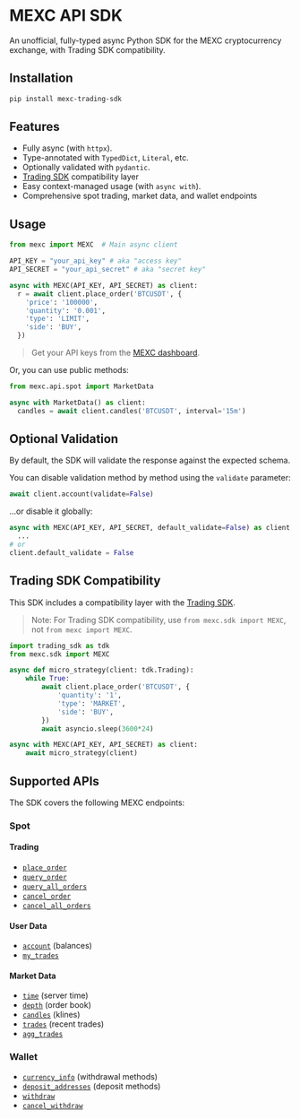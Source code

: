 # MEXC API SDK

An unofficial, fully-typed async Python SDK for the MEXC cryptocurrency exchange, with Trading SDK compatibility.

## Installation

```bash
pip install mexc-trading-sdk
```

## Features

- Fully async (with `httpx`).
- Type-annotated with `TypedDict`, `Literal`, etc.
- Optionally validated with `pydantic`.
- [Trading SDK](https://github.com/tribulnation/sdk) compatibility layer
- Easy context-managed usage (with `async with`).
- Comprehensive spot trading, market data, and wallet endpoints

## Usage

```python
from mexc import MEXC  # Main async client

API_KEY = "your_api_key" # aka "access key"
API_SECRET = "your_api_secret" # aka "secret key"

async with MEXC(API_KEY, API_SECRET) as client:
  r = await client.place_order('BTCUSDT', {
    'price': '100000',
    'quantity': '0.001',
    'type': 'LIMIT',
    'side': 'BUY',
  })
```

> Get your API keys from the [MEXC dashboard](https://www.mexc.com/user/openapi).

Or, you can use public methods:

```python
from mexc.api.spot import MarketData

async with MarketData() as client:
  candles = await client.candles('BTCUSDT', interval='15m')
```

## Optional Validation

By default, the SDK will validate the response against the expected schema.

You can disable validation method by method using the `validate` parameter:

```python
await client.account(validate=False)
```

...or disable it globally:

```python	
async with MEXC(API_KEY, API_SECRET, default_validate=False) as client:
  ...
# or
client.default_validate = False
```

## Trading SDK Compatibility

This SDK includes a compatibility layer with the [Trading SDK](https://github.com/tribulnation/sdk).

> Note: For Trading SDK compatibility, use `from mexc.sdk import MEXC`, not `from mexc import MEXC`.

```python
import trading_sdk as tdk
from mexc.sdk import MEXC

async def micro_strategy(client: tdk.Trading):
    while True:
        await client.place_order('BTCUSDT', {
            'quantity': '1',
            'type': 'MARKET',
            'side': 'BUY',
        })
        await asyncio.sleep(3600*24)

async with MEXC(API_KEY, API_SECRET) as client:
    await micro_strategy(client)
```

## Supported APIs

The SDK covers the following MEXC endpoints:

### Spot

#### Trading
- [`place_order`](mexc/src/mexc/api/spot/trading/place_order.py)
- [`query_order`](mexc/src/mexc/api/spot/trading/query_order.py)
- [`query_all_orders`](mexc/src/mexc/api/spot/trading/query_all_orders.py)
- [`cancel_order`](mexc/src/mexc/api/spot/trading/cancel_order.py)
- [`cancel_all_orders`](mexc/src/mexc/api/spot/trading/cancel_all_orders.py)

#### User Data
- [`account`](mexc/src/mexc/api/spot/user_data/account.py) (balances)
- [`my_trades`](mexc/src/mexc/api/spot/user_data/my_trades.py)

#### Market Data
- [`time`](mexc/src/mexc/api/spot/market_data/time.py) (server time)
- [`depth`](mexc/src/mexc/api/spot/market_data/depth.py) (order book)
- [`candles`](mexc/src/mexc/api/spot/market_data/candles.py) (klines)
- [`trades`](mexc/src/mexc/api/spot/market_data/trades.py) (recent trades)
- [`agg_trades`](mexc/src/mexc/api/spot/market_data/agg_trades.py)

### Wallet
- [`currency_info`](mexc/src/mexc/api/wallet/currency_info.py) (withdrawal methods)
- [`deposit_addresses`](mexc/src/mexc/api/wallet/deposit_addresses.py) (deposit methods)
- [`withdraw`](mexc/src/mexc/api/wallet/withdraw.py)
- [`cancel_withdraw`](mexc/src/mexc/api/wallet/cancel_withdraw.py)
